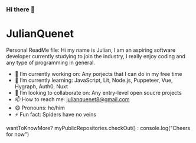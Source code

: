 ### Hi there 👋
# JulianQuenet
Personal ReadMe file:
Hi my name is Julian, I am an aspiring software developer currently studying to join the industry, I really enjoy coding and any type of 
programming in general. 

- 🔭 I’m currently working on: Any porjects that I can do in my free time
- 🌱 I’m currently learning: JavaScript, Lit, Node.js, Puppeteer, Vue, Hygraph, Auth0, Nuxt
- 👯 I’m looking to collaborate on: Any entry-level open soucre projects
- 📫 How to reach me: julianquenet8@gmail.com
- 😄 Pronouns: he/him
- ⚡ Fun fact: Spiders have no veins

wantToKnowMore? myPublicRepositories.checkOut() : console.log("Cheers for now")
